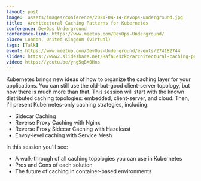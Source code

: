 ```yaml
---
layout: post
image:  assets/images/conference/2021-04-14-devops-underground.jpg
title:  Architectural Caching Patterns for Kubernetes
conference: DevOps Underground
conference-link: https://www.meetup.com/DevOps-Underground/
place: London, United Kingdom (virtual)
tags: [Talk]
event: https://www.meetup.com/DevOps-Underground/events/274182744
slides: https://www2.slideshare.net/RafaLeszko/architectural-caching-patterns-for-kubernetes-245118818
video: https://youtu.be/yng5qBX0Hns
---
```


Kubernetes brings new ideas of how to organize the caching layer for your applications. You can still use the old-but-good client-server topology, but now there is much more than that. This session will start with the known distributed caching topologies: embedded, client-server, and cloud. Then, I'll present Kubernetes-only caching strategies, including:
- Sidecar Caching
- Reverse Proxy Caching with Nginx
- Reverse Proxy Sidecar Caching with Hazelcast
- Envoy-level caching with Service Mesh

In this session you'll see:
- A walk-through of all caching topologies you can use in Kubernetes
- Pros and Cons of each solution
- The future of caching in container-based environments
